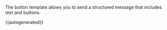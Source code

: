 The button template allows you to send a structured message that includes text and buttons.

{{autogenerated}}
